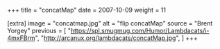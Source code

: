 +++
title = "concatMap"
date = 2007-10-09
weight = 11

[extra]
image = "concatmap.jpg"
alt = "flip concatMap"
source = "Brent Yorgey"
previous = [
  "https://spl.smugmug.com/Humor/Lambdacats/i-4mxFBrm",
  "http://arcanux.org/lambdacats/concatMap.jpg",
]
+++
